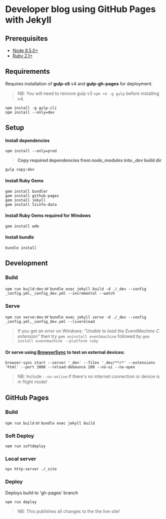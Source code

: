 # Developer blog using GitHub Pages with Jekyll

## Prerequisites
- [Node 8.5.0+](https://nodejs.org/en/)
- [Ruby 2.1+](https://rubyinstaller.org/downloads/)

## Requirements

Requires installation of **gulp-cli** v4 and **gulp-gh-pages** for deployment.  

> NB: You will need to remove gulp v3 `npm rm -g gulp` before installing v4.

```shell
npm install -g gulp-cli
npm install --only=dev
```

## Setup

#### Install dependencies
`npm install --only=prod`

> **Copy required dependencies from *node_modules* into *_dev* build dir**

`gulp copy:dev`

#### Install Ruby Gems
```shell
gem install bundler
gem install github-pages
gem install jekyll
gem install tzinfo-data
```

#### Install Ruby Gems required for Windows
```shell
gem install wdm
```

#### Install bundle
`bundle install`

## Development

### Build

`npm run build:dev` 
or
`bundle exec jekyll build -d ./_dev --config _config.yml,_config_dev.yml --incremental --watch`

### Serve

`npm run serve:dev`
or
`bundle exec jekyll serve -d ./_dev --config _config.yml,_config_dev.yml --livereload`

> If you get an error on Windows: _"Unable to load the EventMachine C extension"_ then try `gem uninstall eventmachine` followed by `gem install eventmachine --platform ruby`

#### Or serve using [BrowserSync](https://browsersync.io/docs/command-line) to test on external devices:

`browser-sync start --server '_dev' --files '_dev/**/*' --extensions 'html' --port 3000 --reload-debounce 200 --no-ui --no-open`

> NB: Include `--no-online` if there's no internet connection or device is in flight mode!

## GitHub Pages

### Build

`npm run build` 
or 
`bundle exec jekyll build`

### Soft Deploy

`npm run softdeploy`

### Local server

`npx http-server ./_site`

### Deploy

Deploys build to 'gh-pages' branch

`npm run deploy`

> NB: This publishes all changes to the the live site!